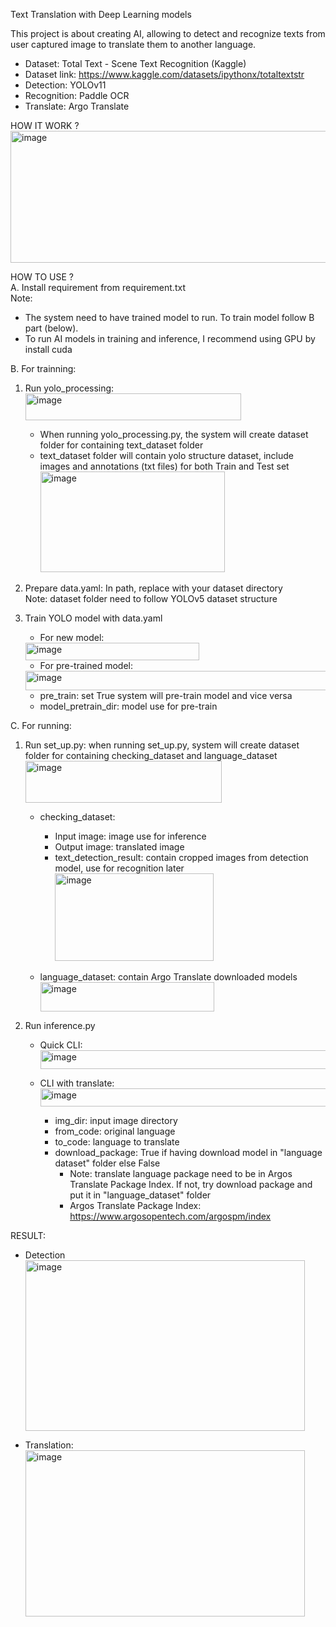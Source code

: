 Text Translation with Deep Learning models

This project is about creating AI, allowing to detect and recognize texts from user captured image to translate them to another language.

- Dataset: Total Text - Scene Text Recognition (Kaggle)
- Dataset link: https://www.kaggle.com/datasets/ipythonx/totaltextstr
- Detection: YOLOv11
- Recognition: Paddle OCR
- Translate: Argo Translate  

HOW IT WORK ?
<img width="1074" height="211" alt="image" src="https://github.com/user-attachments/assets/ab439a04-8770-4399-8c30-53787c558efb" />  


HOW TO USE ?  
A. Install requirement from requirement.txt  
   Note:  
   - The system need to have trained model to run. To train model follow B part (below).  
   - To run AI models in training and inference, I recommend using GPU by install cuda  

B. For trainning:  
   1. Run yolo_processing:  
      <img width="345" height="43" alt="image" src="https://github.com/user-attachments/assets/29862266-1766-407e-a1f5-4bebf6bcdd75" />  
         - When running yolo_processing.py, the system will create dataset folder for containing text_dataset folder
         - text_dataset folder will contain yolo structure dataset, include images and annotations (txt files) for both Train and Test set   
           <img width="295" height="161" alt="image" src="https://github.com/user-attachments/assets/83d6ed3f-620b-4305-920a-f4c4c52b34a9" />  
   2. Prepare data.yaml: In path, replace with your dataset directory  
      Note: dataset folder need to follow YOLOv5 dataset structure  
   3. Train YOLO model with data.yaml  
      - For new model:  
      <img width="278" height="28" alt="image" src="https://github.com/user-attachments/assets/969ccad2-aae5-4ebf-8b18-a64c57fdfd45" />
  
      - For pre-trained model:  
      <img width="705" height="31" alt="image" src="https://github.com/user-attachments/assets/16539915-82b2-42f3-92b8-683adb02652f" />

         + pre_train: set True system will pre-train model and vice versa  
         + model_pretrain_dir: model use for pre-train   

 

C. For running:
   1. Run set_up.py: when running set_up.py, system will create dataset folder for containing checking_dataset and language_dataset
      <img width="314" height="67" alt="image" src="https://github.com/user-attachments/assets/9f2d1ba5-09b5-4599-a2f8-fca9cf20d6b3" />
         - checking_dataset:
              + Input image: image use for inference
              + Output image: translated image
              + text_detection_result: contain cropped images from detection model, use for recognition later
                <img width="254" height="140" alt="image" src="https://github.com/user-attachments/assets/7320f4be-231d-4ec4-b16a-474c6f206b56" />

         - language_dataset: contain Argo Translate downloaded models
           <img width="278" height="47" alt="image" src="https://github.com/user-attachments/assets/e0c5638a-d555-4d66-a256-9c0d4e77ab05" />

   2. Run inference.py
      - Quick CLI: <img width="521" height="30" alt="image" src="https://github.com/user-attachments/assets/50d8b70e-caa3-4fba-8a75-82dac7b2a6af" />
      
      - CLI with translate: <img width="940" height="29" alt="image" src="https://github.com/user-attachments/assets/4cc8f70b-0bf6-44f5-ac35-a9ad27439c66" />

         + img_dir: input image directory
         + from_code: original language
         + to_code: language to translate
         + download_package: True if having download model in "language dataset" folder else False
           * Note: translate language package need to be in Argos Translate Package Index. If not, try download package and put it in "language_dataset" folder
           * Argos Translate Package Index: https://www.argosopentech.com/argospm/index
  
RESULT:
- Detection  
   <img width="447" height="273" alt="image" src="https://github.com/user-attachments/assets/d0357571-9adf-46e4-831c-ab9fb7b5977e" />  

- Translation:  
   <img width="447" height="266" alt="image" src="https://github.com/user-attachments/assets/6adc2ace-1fe2-4535-bb9f-5f5626565624" />



